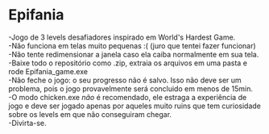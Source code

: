 # Epifania
-Jogo de 3 levels desafiadores inspirado em World's Hardest Game.  <br>
-Não funciona em telas muito pequenas :( (juro que tentei fazer funcionar) <br>
-Não tente redimensionar a janela caso ela caiba normalmente em sua tela. <br>
-Baixe todo o repositório como .zip, extraia os arquivos em uma pasta e rode Epifania_game.exe <br>
-Não feche o jogo: o seu progresso não é salvo.  Isso não deve ser um problema, pois o jogo provavelmente será concluido em menos de 15min. <br>
-O modo chicken.exe *não* é recomendado, ele estraga a experiência de jogo e deve ser jogado apenas por aqueles muito ruins que tem curiosidade sobre os levels em que não conseguiram chegar. <br>
-Divirta-se. <br>


